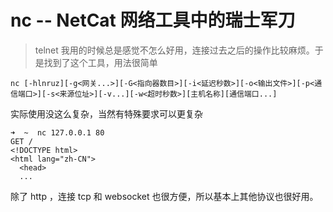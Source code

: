 # nc -- NetCat 网络工具中的瑞士军刀

> telnet 我用的时候总是感觉不怎么好用，连接过去之后的操作比较麻烦。于是找到了这个工具，用法很简单

```
nc [-hlnruz][-g<网关...>][-G<指向器数目>][-i<延迟秒数>][-o<输出文件>][-p<通信端口>][-s<来源位址>][-v...][-w<超时秒数>][主机名称][通信端口...]
```

实际使用没这么复杂，当然有特殊要求可以更复杂

```
➜  ~  nc 127.0.0.1 80
GET /
<!DOCTYPE html>
<html lang="zh-CN">
  <head>
  ...
```

除了 http ，连接 tcp 和 websocket 也很方便，所以基本上其他协议也很好用。

